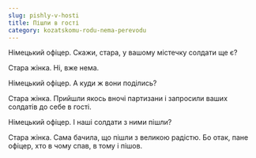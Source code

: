 ```yaml
---
slug: pishly-v-hosti
title: Пішли в гості
category: kozatskomu-rodu-nema-perevodu
---
```

Німецький офіцер. Скажи, стара, у вашому містечку солдати ще є?

Стара жінка. Ні, вже нема.

Німецький офіцер. А куди ж вони поділись?

Стара жінка. Прийшли якось вночі партизани і запросили ваших солдатів до себе в гості.

Німецький офіцер. І наші солдати з ними пішли?

Стара жінка. Сама бачила, що пішли з великою радістю. Бо отак, пане офіцер, хто в чому спав, в тому і пішов.
